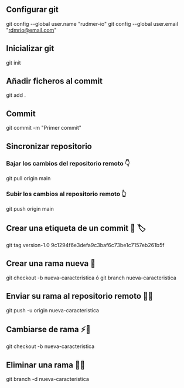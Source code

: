 ## Configurar git
git config --global user.name "rudmer-io"
git config --global user.email "rdmrio@email.com"

## Inicializar git
git init

## Añadir ficheros al commit
git add .

## Commit
git commit -m "Primer commit"

## Sincronizar repositorio

### Bajar los cambios del repositorio remoto 👇
git pull origin main

### Subir los cambios al repositorio remoto 👆
git push origin main 
## Crear una etiqueta de un commit 📑 🏷
git tag version-1.0 9c1294f6e3defa9c3baf6c73be1c7157eb261b5f

## Crear una rama nueva 🌵
git checkout -b nueva-caracteristica
ó
git branch nueva-caracteristica

## Enviar su rama al repositorio remoto 🏹🌵
git push -u origin nueva-caracteristica

## Cambiarse de rama ⚡🌵
git checkout -b nueva-caracteristica

## Eliminar una rama 👻🌵
git branch -d nueva-caracteristica




